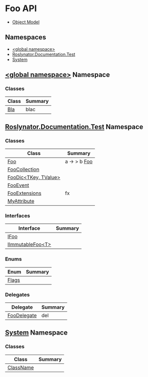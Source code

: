 # Foo API

* [Object Model](_ObjectModel.md)

## Namespaces

* [\<global namespace>](_Global/README.md)
* [Roslynator.Documentation.Test](Roslynator/Documentation/Test/README.md)
* [System](System/README.md)

## [\<global namespace>](_Global/README.md) Namespace

### Classes

| Class | Summary |
| ----- | ------- |
| [Bla](_Global/Bla/README.md) | blac |

## [Roslynator.Documentation.Test](Roslynator/Documentation/Test/README.md) Namespace

### Classes

| Class | Summary |
| ----- | ------- |
| [Foo](Roslynator/Documentation/Test/Foo/README.md) | a → > b [Foo](Roslynator/Documentation/Test/Foo/README.md) |
| [FooCollection](Roslynator/Documentation/Test/FooCollection/README.md) | |
| [FooDic\<TKey, TValue>](Roslynator/Documentation/Test/FooDic-2/README.md) | |
| [FooEvent](Roslynator/Documentation/Test/FooEvent/README.md) | |
| [FooExtensions](Roslynator/Documentation/Test/FooExtensions/README.md) | fx |
| [MyAttribute](Roslynator/Documentation/Test/MyAttribute/README.md) | |

### Interfaces

| Interface | Summary |
| --------- | ------- |
| [IFoo](Roslynator/Documentation/Test/IFoo/README.md) | |
| [IImmutableFoo\<T>](Roslynator/Documentation/Test/IImmutableFoo-1/README.md) | |

### Enums

| Enum | Summary |
| ---- | ------- |
| [Flags](Roslynator/Documentation/Test/Flags/README.md) | |

### Delegates

| Delegate | Summary |
| -------- | ------- |
| [FooDelegate](Roslynator/Documentation/Test/FooDelegate/README.md) | del |

## [System](System/README.md) Namespace

### Classes

| Class | Summary |
| ----- | ------- |
| [ClassName](System/ClassName/README.md) | |

